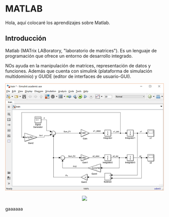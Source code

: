 # MATLAB
Hola, aquí colocaré los aprendizajes sobre Matlab.
## Introducción
Matlab (MATrix LABoratory, "laboratorio de matrices"). Es un lenguaje de programación que ofrece un entorno de desarrollo integrado. 

NOs ayuda en la manipulación de matrices, representación de datos y funciones. Además que cuenta con simulink (plataforma de simulación multidominio) y GUIDE (editor de interfaces de usuario-GUI).

![imagen de simulink](Images/Simulink.png)
<p align="center">
  <img src="Imagenes/Simulink.png" width="400"/>
</p>
gaaaaaa